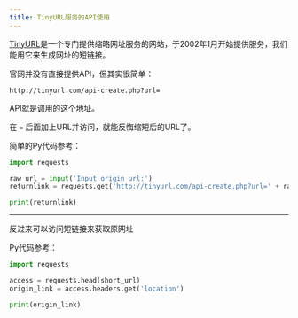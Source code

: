 ```yaml
---
title: TinyURL服务的API使用
---
```


[TinyURL](https://tinyurl.com/)是一个专门提供缩略网址服务的网站，于2002年1月开始提供服务，我们能用它来生成网址的短链接。

官网并没有直接提供API，但其实很简单：

```
http://tinyurl.com/api-create.php?url=
```

API就是调用的这个地址。

在 `=` 后面加上URL并访问，就能反悔缩短后的URL了。

简单的Py代码参考：

```python
import requests

raw_url = input('Input origin url:')
returnlink = requests.get('http://tinyurl.com/api-create.php?url=' + raw_url)

print(returnlink)
```

------

反过来可以访问短链接来获取原网址

Py代码参考：

```python
import requests

access = requests.head(short_url)
origin_link = access.headers.get('location')

print(origin_link)
```

